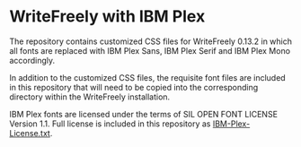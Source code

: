 # WriteFreely with IBM Plex

The repository contains customized CSS files for WriteFreely 0.13.2 in which all fonts are replaced with IBM Plex Sans, IBM Plex Serif and IBM Plex Mono accordingly.

In addition to the customized CSS files, the requisite font files are included in this repository that will need to be copied into the corresponding directory within the WriteFreely installation.

IBM Plex fonts are licensed under the terms of SIL OPEN FONT LICENSE Version 1.1. Full license is included in this repository as [IBM-Plex-License.txt](IBM-Plex-License.txt).
